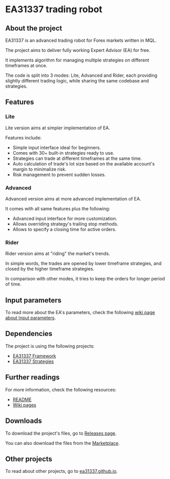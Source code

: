 # EA31337 trading robot

## About the project

EA31337 is an advanced trading robot for Forex markets written in MQL.

The project aims to deliver fully working Expert Advisor (EA) for free.

It implements algorithm for managing multiple strategies
on different timeframes at once.

The code is split into 3 modes: Lite, Advanced and Rider,
each providing slightly different trading logic,
while sharing the same codebase and strategies.

## Features

### Lite

Lite version aims at simpler implementation of EA.

Features include:

- Simple input interface ideal for beginners.
- Comes with 30+ built-in strategies ready to use.
- Strategies can trade at different timeframes at the same time.
- Auto calculation of trade's lot size
  based on the available account's margin to minimalize risk.
- Risk management to prevent sudden losses.

### Advanced

Advanced version aims at more advanced implementation of EA.

It comes with all same features plus the following:

- Advanced input interface for more customization.
- Allows overriding strategy's trailing stop methods.
- Allows to specify a closing time for active orders.

### Rider

Rider version aims at "riding" the market's trends.

In simple words, the trades are opened by lower timeframe strategies,
and closed by the higher timeframe strategies.

In comparison with other modes,
it tries to keep the orders for longer period of time.

## Input parameters

To read more about the EA's parameters,
check the following [wiki page about Input parameters][wiki-inputs].

## Dependencies

The project is using the following projects:

- [EA31337 Framework][ghp-ea-framework]
- [EA31337 Strategies][ghp-ea-strats]

## Further readings

For more information, check the following resources:

- [README][repo-readme]
- [Wiki pages][repo-wiki]

## Downloads

To download the project's files,
go to [Releases page][repo-releases].

You can also download the files from the [Marketplace][ea-marketplace].

## Other projects

To read about other projects, go to [ea31337.github.io][lnk-gh-io].

<!-- Named links -->

[ea-marketplace]: https://marketplace.ea31337.com/

[ghp-ea-framework]: https://ea31337.github.io/EA31337-classes
[ghp-ea-strats]: https://ea31337.github.io/EA31337-strategies

[lnk-gh-io]: https://ea31337.github.io

[repo-readme]: https://github.com/EA31337/EA31337#readme
[repo-releases]: https://github.com/EA31337/EA31337/releases
[repo-wiki]: https://github.com/EA31337/EA31337/wiki

[wiki-inputs]: https://github.com/EA31337/EA31337/wiki/Input-parameters
